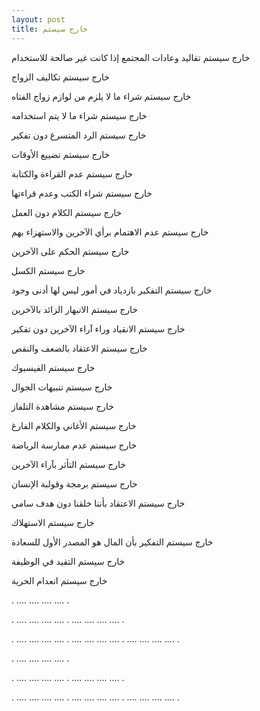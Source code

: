 ```yaml
---
layout: post
title: خارج سيستم
---
```


خارج سيستم تقاليد وعادات المجتمع إذا كانت غير صالحة للاستخدام

خارج سيستم تكاليف الزواج

خارج سيستم شراء ما لا يلزم من لوازم زواج الفتاه

خارج سيستم شراء ما لا يتم استخدامه

خارج سيستم الرد المتسرع دون تفكير

خارج سيستم تضييع الأوقات

خارج سيستم عدم القراءة والكتابة

خارج سيستم شراء الكتب وعدم قراءتها

خارج سيستم الكلام دون العمل

خارج سيستم عدم الاهتمام برأي الآخرين والاستهزاء بهم

خارج سيستم الحكم على الآخرين

خارج سيستم الكسل

خارج سيستم التفكير بازدياد في أمور ليس لها أدنى وجود

خارج سيستم الانبهار الزائد بالآخرين

خارج سيستم الانقياد وراء آراء الآخرين دون تفكير

خارج سيستم الاعتقاد بالضعف والنقص

خارج سيستم الفيسبوك

خارج سيستم تنبيهات الجوال

خارج سيستم مشاهدة التلفاز

خارج سيستم الأغاني والكلام الفارغ

خارج سيستم عدم ممارسة الرياضة

خارج سيستم التأثر بآراء الآخرين

خارج سيستم برمجة وقولبة الإنسان

خارج سيستم الاعتقاد بأننا خلقنا دون هدف سامي

خارج سيستم الاستهلاك

خارج سيستم التفكير بأن المال هو المصدر الأول للسعادة

خارج سيستم التقيد في الوظيفة

خارج سيستم انعدام الحرية

. .... .... .... .... .

. .... .... .... .... . .... .... .... .... .

. .... .... .... .... . .... .... .... .... . .... .... .... .... .

. .... .... .... .... .

. .... .... .... .... . .... .... .... .... .

. .... .... .... .... . .... .... .... .... . .... .... .... .... .
